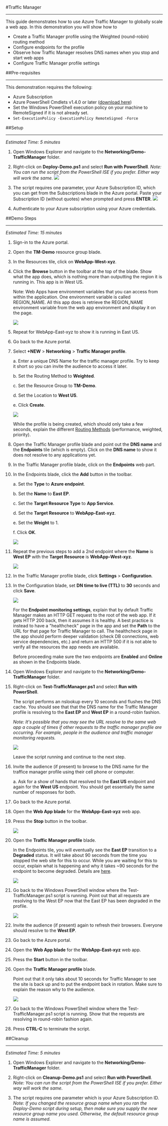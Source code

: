 #Traffic Manager
***

This guide demonstrates how to use Azure Traffic Manager to globally scale a web app.  In this demonstration you will show how to

* Create a Traffic Manager profile using the Weighted (round-robin) routing method
* Configure endpoints for the profile
* Observe how Traffic Manager resolves DNS names when you stop and start web apps
* Configure Traffic Manager profile settings

##Pre-requisites
***

This demonstration requires the following:

* Azure Subscription
* Azure PowerShell Cmdlets v1.4.0 or later ([download here](http://aka.ms/webpi-azps))
* Set the Windows PowerShell execution policy on your machine to RemoteSigned if it is not already set.
 * ` Set-ExecutionPolicy -ExecutionPolicy RemoteSigned -Force `

##Setup
***

_Estimated Time: 5 minutes_

1. Open Windows Explorer and navigate to the **Networking/Demo-TrafficManager** folder.

2. Right-click on **Deploy-Demo.ps1** and select **Run with PowerShell**.  _Note: You can run the script from the PowerShell ISE if you prefer. Either way will work the same._
    <img src="./media/setup-01.png" style="max-width: 500px" />

3. The script requires one parameter, your Azure Subscription ID, which you can get from the Subscriptions blade in the Azure portal.  Paste your Subscription ID (without quotes) when prompted and press **ENTER**.
    <img src="./media/setup-02.png" style="max-width: 500px" />

4. Authenticate to your Azure subscription using your Azure credentials.

##Demo Steps
***
_Estimated Time: 15 minutes_

1. Sign-in to the Azure portal.

2. Open the **TM-Demo** resource group blade.

3. In the Resources tile, click on **WebApp-West-xyz**.  

4. Click the **Browse** button in the toolbar at the top of the blade.  Show what the app does, which is nothing more than outputting the region it is running in.  This app is in West US.

    Note: Web Apps have environment variables that you can access from within the application.  One environment variable is called REGION_NAME.  All this app does is retrieve the REGION_NAME environment variable from the web app environment and display it on the page.

    <img src="./media/demo-01.png" style="max-width: 500px" />

4.	Repeat for WebApp-East-xyz to show it is running in East US.

5. Go back to the Azure portal.

6. Select **+NEW** > **Networking** > **Traffic Manager profile**.

    a. Enter a unique DNS Name for the traffic manager profile.  Try to keep it short so you can invite the audience to access it later.

    b. Set the Routing Method to **Weighted**. 

    c. Set the Resource Group to **TM-Demo**.

    d. Set the Location to **West US**.

    e. Click **Create**.

    <img src="./media/demo-02.png" style="max-width: 500px" />


    While the profile is being created, which should only take a few seconds, explain the different [Routing Methods](https://azure.microsoft.com/en-us/documentation/articles/traffic-manager-routing-methods/) (performance, weighted, priority).

7. Open the Traffic Manager profile blade and point out the **DNS name** and the **Endpoints** tile (which is empty).  Click on the **DNS name** to show it does not resolve to any applications yet.

9.	In the Traffic Manager profile blade, click on the **Endpoints** web part.

10.	In the Endpoints blade, click the **Add** button in the toolbar.

    a. Set the **Type** to **Azure endpoint**.

    b. Set the **Name** to **East EP**.

    c. Set the **Target Resource Type** to **App Service**.

    d. Set the **Target Resource** to **WebApp-East-xyz**.

    e. Set the **Weight** to 1.

    f. Click **OK**.

    <img src="./media/demo-03.png" style="max-width: 500px" />

11. Repeat the previous steps to add a 2nd endpoint where the **Name** is **West EP** with the **Target Resource** is **WebApp-West-xyz**.

    <img src="./media/demo-04.png" style="max-width: 500px" />

12. In the Traffic Manager profile blade, click **Settings** > **Configuration**.

13. In the Configuration blade, set **DN time to live (TTL)** to **30** seconds and click **Save**.

    <img src="./media/demo-05.png" style="max-width: 500px" />

    For the **Endpoint monitoring settings**, explain that by default Traffic Manager makes an HTTP GET request to the root of the web app.  If it gets HTTP 200 back, then it assumes it is healthy.  A best practice is instead to have a "healthcheck" page in the app and set the **Path** to the URL for that page for Traffic Manager to call.  The healthcheck page in the app should perform deeper validation (check DB connections, web service dependencies, etc.) and return an HTTP 500 if it is not able to verify all the resources the app needs are available.

    Before proceeding make sure the two endpoints are **Enabled** and **Online** as shown in the Endpoints blade. 

14. Open Windows Explorer and navigate to the **Networking/Demo-TrafficManager** folder.
 
15. Right-click on **Test-TrafficManager.ps1** and select **Run with PowerShell**.

    The script performs an nslookup every 10 seconds and flushes the DNS cache.  You should see that that the DNS name for the Traffic Manager profile is resolving to the **East EP** and **West EP** in a round-robin fashion.

    _Note: It's possible that you may see the URL resolve to the same web app a couple of times if other requests to the traffic manager profile are occurring.  For example, people in the audience and traffic manager monitoring requests._

    <img src="./media/demo-06.png" style="max-width: 500px" />

    Leave the script running and continue to the next step.

15. Invite the audience (if present) to browse to the DNS name for the traffice manager profile using their cell phone or computer.

    a. Ask for a show of hands that resolved to the **East US** endpoint and again for the **West US** endpoint.  You should get essentially the same number of responses for both.

16. Go back to the Azure portal.

17. Open the **Web App blade** for the **WebApp-East-xyz** web app.

18. Press the **Stop** button in the toolbar.

    <img src="./media/demo-07.png" style="max-width: 500px" />

19. Open the **Traffic Manager profile** blade.  

    In the Endpoints tile, you will eventually see the **East EP** transition to a **Degraded** status.  It will take about 90 seconds from the time you stopped the web site for this to occur.  While you are waiting for this to occur, explain what is happening and why it takes ~90 seconds for the endpoint to become degraded.  Details are [here](https://azure.microsoft.com/en-us/documentation/articles/traffic-manager-monitoring/).

    <img src="./media/demo-08.png" style="max-width: 500px" />

20. Go back to the Windows PowerShell window where the Test-TrafficManager.ps1 script is running.  Point out that all requests are resolving to the West EP now that the East EP has been degraded in the profile.

    <img src="./media/demo-09.png" style="max-width: 500px" />

21. Invite the audience (if present) again to refresh their browsers.  Everyone should resolve to the **West EP**.

22. Go back to the Azure portal.

17. Open the **Web App blade** for the **WebApp-East-xyz** web app.

18. Press the **Start** button in the toolbar.

19. Open the **Traffic Manager profile** blade.

    Point out that it only taks about 10 seconds for Traffic Manager to see the site is back up and to put the endpoint back in rotation.  Make sure to explain the reason why to the audience.

    <img src="./media/demo-10.png" style="max-width: 500px" />

20. Go back to the Windows PowerShell window where the Test-TrafficManager.ps1 script is running.  Show that the requests are resolving in round-robin fashion again.

21. Press **CTRL-C** to terminate the script.


##Cleanup
***
_Estimated Time: 5 minutes_

1. Open Windows Explorer and navigate to the **Networking/Demo-TrafficManager** folder.

2. Right-click on **Cleanup-Demo.ps1** and select **Run with PowerShell**.  _Note: You can run the script from the PowerShell ISE if you prefer. Either way will work the same._

3. The script requires one parameter which is your Azure Subscription ID.  _Note: If you changed the resource group name when you ran the Deploy-Demo script during setup, then make sure you supply the new resource group name you used.  Otherwise, the default resource group name is assumed._     



